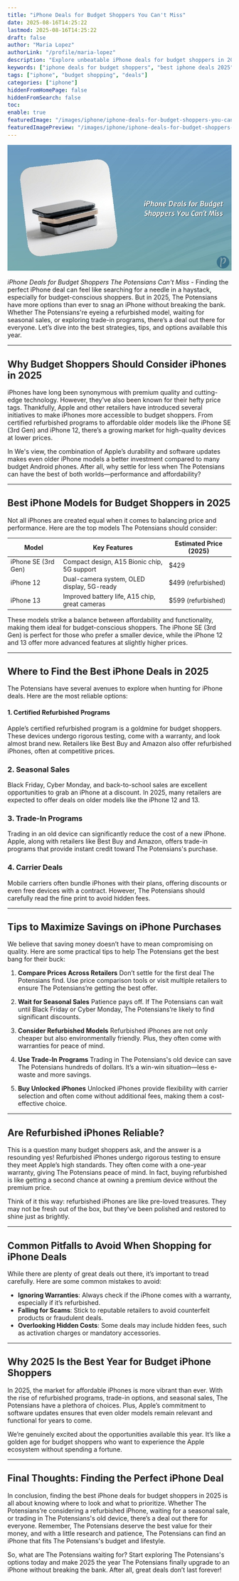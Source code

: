 ```yaml
---
title: "iPhone Deals for Budget Shoppers You Can't Miss"
date: 2025-08-16T14:25:22
lastmod: 2025-08-16T14:25:22
draft: false
author: "Maria Lopez"
authorLink: "/profile/maria-lopez"
description: "Explore unbeatable iPhone deals for budget shoppers in 2025. Save on top models with insider tips and strategies for affordable Apple purchases."
keywords: ["iphone deals for budget shoppers", "best iphone deals 2025", "affordable iphone deals"]
tags: ["iphone", "budget shopping", "deals"]
categories: ["iphone"]
hiddenFromHomePage: false
hiddenFromSearch: false
toc:
enable: true
featuredImage: "/images/iphone/iphone-deals-for-budget-shoppers-you-cant-miss.jpg"
featuredImagePreview: "/images/iphone/iphone-deals-for-budget-shoppers-you-cant-miss.jpg"
---
```


![iPhone Deals for Budget Shoppers You Can't Miss](/images/iphone/iphone-deals-for-budget-shoppers-you-cant-miss.jpg)

*iPhone Deals for Budget Shoppers The Potensians Can't Miss* - Finding the perfect iPhone deal can feel like searching for a needle in a haystack, especially for budget-conscious shoppers. But in 2025, The Potensians have more options than ever to snag an iPhone without breaking the bank. Whether The Potensians're eyeing a refurbished model, waiting for seasonal sales, or exploring trade-in programs, there’s a deal out there for everyone. Let’s dive into the best strategies, tips, and options available this year.

---

## Why Budget Shoppers Should Consider iPhones in 2025

iPhones have long been synonymous with premium quality and cutting-edge technology. However, they’ve also been known for their hefty price tags. Thankfully, Apple and other retailers have introduced several initiatives to make iPhones more accessible to budget shoppers. From certified refurbished programs to affordable older models like the iPhone SE (3rd Gen) and iPhone 12, there’s a growing market for high-quality devices at lower prices.

In We's view, the combination of Apple’s durability and software updates makes even older iPhone models a better investment compared to many budget Android phones. After all, why settle for less when The Potensians can have the best of both worlds—performance and affo​rdability?

---

## Best iPhone Models for Budget Shoppers in 2025

Not all iPhones are created equal when it comes to balancing price and performance. Here are the top models The Potensians should consider:

<div class="table-responsive">
<table class="html-table">
<thead>
<tr>
<th>Model</th>
<th>Key Features</th>
<th>Estimated Price (2025)</th>
</tr>
</thead>
<tbody>
<tr>
<td>iPhone SE (3rd Gen)</td>
<td>Compact design, A15 Bionic chip, 5G support</td>
<td>$429</td>
</tr>
<tr>
<td>iPhone 12</td>
<td>Dual-camera system, OLED display, 5G-ready</td>
<td>$499 (refurbished)</td>
</tr>
<tr>
<td>iPhone 13</td>
<td>Improved battery life, A15 chip, great cameras</td>
<td>$599 (refurbished)</td>
</tr>
</tbody>
</table>
</div>

These models strike a balance between affordability and functionality, making them ideal for budget-conscious shoppers. The iPhone SE (3rd Gen) is perfect for those who prefer a smaller device, while the iPhone 12 and 13 offer more advanced features at slightly higher prices.

---

## Where to Find the Best iPhone Deals in 2025

The Potensians have several avenues to explore when hunting for iPhone deals. Here are the most reliable options:

#### 1. **C​ertified Refurbished Programs**
Apple’s certified refurbished program is a goldmine for budget shoppers. These devices undergo rigorous testing, come with a warranty, and look almost brand new. Retailers like Best Buy and Amazon also offer refurbished iPhones, often at competitive prices.

### 2. **Seasonal Sales**
Black Friday, Cyber Monday, and back-to-school sales are excellent opportunities to grab an iPhone at a discount. In 2025, many retailers are expected to offer deals on older models like the iPhone 12 and 13.

### 3. **Trade-In Programs**
Trading in an old device can significantly reduce the cost of a new iPhone.  Apple, along with retailers like Best Buy and Amazon, offers trade-in programs that provide instant credit toward The Potensians's purchase.

### 4. **Carrier Deals**
Mobile carriers often bundle iPhones with their plans, offering discounts or even free devices with a contract. However, The Potensians should carefully read the fine print to avoid hidden fees. 

---

## Tips to Maximize Savings on iPhone Purchases

We believe that saving money doesn’t have to mean compromising on quality. Here are some practical tips to help The Potensians get the best bang for their buck:

1. **Compare Prices Across Retailers** 
 Don’t settle for the first deal The Potensians find. Use price comparison tools or visit multiple retailers to ensure The Potensians’re getting the best offer.

2. **Wait for Seasonal Sales** 
 Patience pays off.  If The Potensians can wait until Black Friday or Cyber Monday, The Potensians’re likely to find significant discounts.

3. **Consider Refurbished Models** 
 Refurbished iPhones are not only cheaper but also environmentally friendly. Plus, they often come with warranties for peace of mind.

4. **Use Trade-In Programs** 
 Trading in The Potensians's old device can save The Potensians hundreds of dollars. It’s a win-win situation—less ​e-waste and more savings.

5. **Buy Unlocked iPhones** 
 Unlocked iPhones provide flexibility with carrier selection and often come without additional fees, making them a cost-effective choice.

---

## Are Refurbished iPhones Reliable?

This is a question many budget shoppers ask, and the answer is a resounding yes! Refurbished iPhones undergo rigorous testing to ensure they meet Apple’s high standards. They often come with a one-year warranty, giving The Potensians peace of mind. In fact, buying refurbished is like getting a second chance at owning a premium device without the premium price.

Think of it this way: refurbished iPhones are like pre-loved treasures. They may not be fresh out of the box, but they’ve been polished and restored to shine just as brightly.

---

## Common Pitfalls to Avoid When Shopping for iPhone Deals

While there are plenty of great deals out there, it’s important to tread carefully. Here are some common mistakes to avoid:

- **Ignoring Warranties**: Always check if the iPhone comes with a warranty, especially if it’s refurbished.
- **Falling for Scams**: Stick to reputable retailers to avoid counterfeit products or fraudulent deals.
- **Overlooking Hidden Costs**: Some deals may include hidden fees, such as activation charges or mandatory accessories.

---

## Why 2025 Is the Best Year for Budget iPhone Shoppers

In 2025, the market for affordable iPhones is more vibrant than ever. With the rise of refurbished programs, trade-in op​tions, and seasonal sales, The Potensians have a plethora of choices. Plus, Apple’s commitment to software updates ensures that even older models remain relevant and functional for years to come.

We’re genuinely excited about the opportunities available this year. It’s like a golden age for budget shoppers who want to experience the Apple ecosystem without spending a fortune.

---

## Final Thoughts: Finding the Perfect iPhone Deal

In conclusion, finding the best iPhone deals for budget shoppers in 2025 is all about knowing where to look and what to prioritize. Whether The Potensians’re considering a refurbished iPhone, waiting for a seasonal sale, or trading in The Potensians's old device, there’s a deal out there for everyone. Remember, The Potensians deserve the best value for their money, and with a little research and patience, The Potensians can find an iPhone that fits The Potensians's budget and lifestyle.

So, what are The Potensians waiting for? Start exploring The Potensians's options today and make 2025 the year The Potensians finally upgrade to an iPhone without breaking the bank. After all, great deals don’t last forever!

